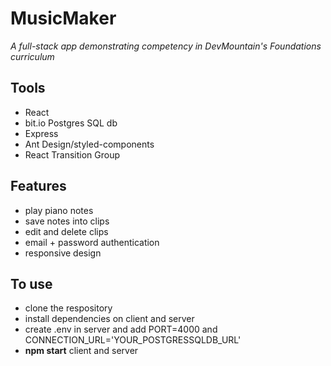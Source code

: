 # MusicMaker
*A full-stack app demonstrating competency in DevMountain's Foundations curriculum*

## Tools

- React
- bit.io Postgres SQL db
- Express
- Ant Design/styled-components
- React Transition Group

## Features

- play piano notes
- save notes into clips
- edit and delete clips
- email + password authentication
- responsive design

## To use

- clone the respository
- install dependencies on client and server
- create .env in server and add PORT=4000 and CONNECTION_URL='YOUR_POSTGRESSQLDB_URL'
- **npm start** client and server
